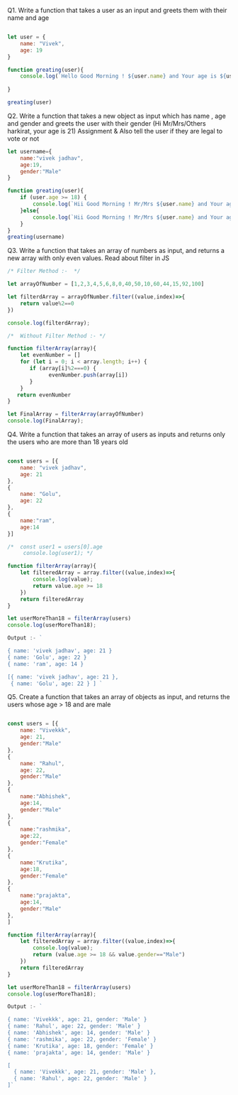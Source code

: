 Q1. Write a function that takes a user as an input and greets them with their name and age

```javascript

let user = {
    name: "Vivek",
	age: 19
}

function greating(user){
    console.log(`Hello Good Morning ! ${user.name} and Your age is ${user.age}`);
    
}

greating(user)
 ```

Q2. Write a function that takes a new object as input which has name , age  and gender and greets the user with their gender (Hi Mr/Mrs/Others harkirat, your age is 21)
Assignment & Also tell the user if they are legal to vote or not

```javascript 
let username={
    name:"vivek jadhav",
    age:19,
    gender:"Male"
}

function greating(user){
    if (user.age >= 18) {
        console.log(`Hii Good Morning ! Mr/Mrs ${user.name} and Your age is ${user.age} & Gender is ${user.gender} & " ✅ You Can Vote " `);  
    }else{
        console.log(`Hii Good Morning ! Mr/Mrs ${user.name} and Your age is ${user.age} & Gender is ${user.gender} & " ❌ You Can't Vote " `)
    } 
}
greating(username)
```
Q3. Write a function that takes an array of numbers as input, and returns a new array with only even values. Read about filter in JS

```js 
/* Filter Method :-  */

let arrayOfNumber = [1,2,3,4,5,6,8,0,40,50,10,60,44,15,92,100]

let filterdArray = arrayOfNumber.filter((value,index)=>{
    return value%2==0
})

console.log(filterdArray);

/*  Without Filter Method :- */

function filterArray(array){
    let evenNumber = []
    for (let i = 0; i < array.length; i++) {
       if (array[i]%2===0) {
             evenNumber.push(array[i])
       }
    }
   return evenNumber
}

let FinalArray = filterArray(arrayOfNumber)
console.log(FinalArray);
```

Q4. Write a function that takes an array of users as inputs and returns only the users who are more than 18 years old

```js

const users = [{
    name: "vivek jadhav",
    age: 21
},
{
    name: "Golu",
    age: 22
},
{
    name:"ram",
    age:14
}]

/*  const user1 = users[0].age
     console.log(user1); */

function filterArray(array){
    let filteredArray = array.filter((value,index)=>{
        console.log(value);  
        return value.age >= 18
    })
    return filteredArray  
}

let userMoreThan18 = filterArray(users)
console.log(userMoreThan18);

Output :- ` 

{ name: 'vivek jadhav', age: 21 }
{ name: 'Golu', age: 22 }
{ name: 'ram', age: 14 }

[{ name: 'vivek jadhav', age: 21 },
 { name: 'Golu', age: 22 } ] `

```
Q5. Create a function that takes an array of objects as input,
and returns the users whose age > 18 and are male

```js 

const users = [{
    name: "Vivekkk",
    age: 21,
    gender:"Male"
},
{
    name: "Rahul",
    age: 22,
    gender:"Male"
},
{
    name:"Abhishek",
    age:14,
    gender:"Male"
},
{
    name:"rashmika",
    age:22,
    gender:"Female"
},
{
    name:"Krutika",
    age:18,
    gender:"Female"
},
{
    name:"prajakta",
    age:14,
    gender:"Male"
},
]

function filterArray(array){
    let filteredArray = array.filter((value,index)=>{
        console.log(value);  
        return (value.age >= 18 && value.gender=="Male")
    })
    return filteredArray  
}

let userMoreThan18 = filterArray(users)
console.log(userMoreThan18);

Output :- `

{ name: 'Vivekkk', age: 21, gender: 'Male' }
{ name: 'Rahul', age: 22, gender: 'Male' }
{ name: 'Abhishek', age: 14, gender: 'Male' }
{ name: 'rashmika', age: 22, gender: 'Female' }
{ name: 'Krutika', age: 18, gender: 'Female' }
{ name: 'prajakta', age: 14, gender: 'Male' }

[
  { name: 'Vivekkk', age: 21, gender: 'Male' },
  { name: 'Rahul', age: 22, gender: 'Male' }
]`

```
 